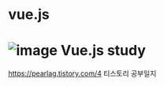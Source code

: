 # vue.js
![image](https://user-images.githubusercontent.com/74699797/226151407-da64945c-fd74-4e64-a48c-e23b74328bf4.png)
Vue.js study
=========================
https://pearlag.tistory.com/4
티스토리 공부일지

